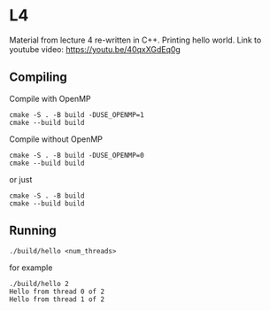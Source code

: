 # L4
Material from lecture 4 re-written in C++. Printing hello world.
Link to youtube video: https://youtu.be/40qxXGdEq0g


## Compiling

Compile with OpenMP
```
cmake -S . -B build -DUSE_OPENMP=1
cmake --build build
```
Compile without OpenMP
```
cmake -S . -B build -DUSE_OPENMP=0
cmake --build build
```
or just 
```
cmake -S . -B build
cmake --build build
```

## Running
```
./build/hello <num_threads>
```
for example
```
./build/hello 2
Hello from thread 0 of 2
Hello from thread 1 of 2
```
